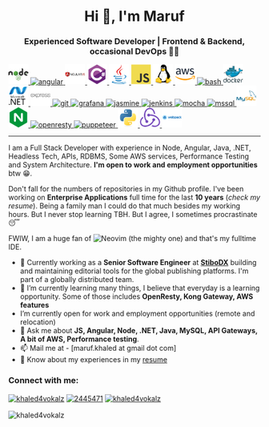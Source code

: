 <h1 align="center">Hi 👋, I'm Maruf</h1>
<h3 align="center">Experienced Software Developer | Frontend & Backend, occasional DevOps 👨‍💻</h3>

<!--![NeoVim](https://img.shields.io/badge/NeoVim-%2357A143.svg?&style=flat-square&logo=neovim&logoColor=white)
![JavaScript](https://img.shields.io/badge/JavaScript-F7DF1E?style=flat-square&logo=javascript&logoColor=black)-->
<!--![TypeScript](https://img.shields.io/badge/TypeScript-007ACC?style=flat-square&logo=typescript&logoColor=white)-->
<!--![Node.js](https://img.shields.io/badge/Node.js-43853D?style=flat-square&logo=node.js&logoColor=white)-->
<!--![Express](https://img.shields.io/badge/Express.js-404D59?style=flat-square&logo=express&logoColor=white)-->
<!--![Angular](https://img.shields.io/badge/Angular-DD0031?flat-square&logo=angular&logoColor=white)-->
<!--![.NET](https://img.shields.io/badge/.NET-512BD4?style=flat-square&logo=.net&logoColor=white)-->
<!--![Java](https://img.shields.io/badge/Java-ED8B00?style=flat-square&logo=openjdk&logoColor=white)-->
<!--![Python](https://img.shields.io/badge/Python-3776AB?style=flat-square&logo=python&logoColor=white)-->
<!--![Lua](https://img.shields.io/badge/Lua-2C2D72?style=flat-square&logo=lua&logoColor=white)-->
<!--![HTML](https://img.shields.io/badge/HTML5-E34F26?style=flat-square&logo=html5&logoColor=white)-->
<!--![MySQL](https://img.shields.io/badge/MySQL-005C84?style=flat-square&logo=mysql&logoColor=white)-->
<!--![MariaDB](https://img.shields.io/badge/MariaDB-003545?style=flat-square&logo=mariadb&logoColor=white)-->
<!--![Redis](https://img.shields.io/badge/redis-%23DD0031.svg?&style=flat-square&logo=redis&logoColor=white)-->
<!--![Linux](https://img.shields.io/badge/Linux-FCC624?style=flat-square&logo=linux&logoColor=black)-->
<!--![Docker](https://img.shields.io/badge/Docker-0CC1F3?style=flat-square&logo=docker&logoColor=white)-->
<!--![AWS](https://img.shields.io/badge/Amazon_AWS-232F3E?style=flat-square&logo=amazon-web-services&logoColor=white)-->
<p align="left"> <a href="https://nodejs.org" target="_blank" rel="noreferrer"> <img src="https://raw.githubusercontent.com/devicons/devicon/master/icons/nodejs/nodejs-original-wordmark.svg" alt="nodejs" width="40" height="40"/> </a> <a href="https://angular.io" target="_blank" rel="noreferrer"> <img src="https://angular.io/assets/images/logos/angular/angular.svg" alt="angular" width="40" height="40"/> </a> <a href="https://angular.io" target="_blank" rel="noreferrer"> <img src="https://raw.githubusercontent.com/devicons/devicon/master/icons/angularjs/angularjs-original-wordmark.svg" alt="angularjs" width="40" height="40"/> </a><a href="https://www.w3schools.com/cs/" target="_blank" rel="noreferrer"> <img src="https://raw.githubusercontent.com/devicons/devicon/master/icons/csharp/csharp-original.svg" alt="csharp" width="40" height="40"/> </a> <a href="https://www.java.com" target="_blank" rel="noreferrer"> <img src="https://raw.githubusercontent.com/devicons/devicon/master/icons/java/java-original.svg" alt="java" width="40" height="40"/> </a> <a href="https://developer.mozilla.org/en-US/docs/Web/JavaScript" target="_blank" rel="noreferrer"> <img src="https://raw.githubusercontent.com/devicons/devicon/master/icons/javascript/javascript-original.svg" alt="javascript" width="40" height="40"/> </a><a href="https://www.linux.org/" target="_blank" rel="noreferrer"> <img src="https://raw.githubusercontent.com/devicons/devicon/master/icons/linux/linux-original.svg" alt="linux" width="40" height="40"/> </a><a href="https://aws.amazon.com" target="_blank" rel="noreferrer"> <img src="https://raw.githubusercontent.com/devicons/devicon/master/icons/amazonwebservices/amazonwebservices-original-wordmark.svg" alt="aws" width="40" height="40"/> </a> <a href="https://www.gnu.org/software/bash/" target="_blank" rel="noreferrer"> <img src="https://www.vectorlogo.zone/logos/gnu_bash/gnu_bash-icon.svg" alt="bash" width="40" height="40"/> </a> <a href="https://www.docker.com/" target="_blank" rel="noreferrer"> <img src="https://raw.githubusercontent.com/devicons/devicon/master/icons/docker/docker-original-wordmark.svg" alt="docker" width="40" height="40"/> </a> <a href="https://dotnet.microsoft.com/" target="_blank" rel="noreferrer"> <img src="https://raw.githubusercontent.com/devicons/devicon/master/icons/dot-net/dot-net-original-wordmark.svg" alt="dotnet" width="40" height="40"/> </a> <a href="https://expressjs.com" target="_blank" rel="noreferrer"> <img src="https://raw.githubusercontent.com/devicons/devicon/master/icons/express/express-original-wordmark.svg" alt="express" width="40" height="40"/> </a> <a href="https://git-scm.com/" target="_blank" rel="noreferrer"> <img src="https://www.vectorlogo.zone/logos/git-scm/git-scm-icon.svg" alt="git" width="40" height="40"/> </a> <a href="https://grafana.com" target="_blank" rel="noreferrer"> <img src="https://www.vectorlogo.zone/logos/grafana/grafana-icon.svg" alt="grafana" width="40" height="40"/> </a> <a href="https://jasmine.github.io/" target="_blank" rel="noreferrer"> <img src="https://www.vectorlogo.zone/logos/jasmine/jasmine-icon.svg" alt="jasmine" width="40" height="40"/> </a>  <a href="https://www.jenkins.io" target="_blank" rel="noreferrer"> <img src="https://www.vectorlogo.zone/logos/jenkins/jenkins-icon.svg" alt="jenkins" width="40" height="40"/> </a>  <a href="https://mochajs.org" target="_blank" rel="noreferrer"> <img src="https://www.vectorlogo.zone/logos/mochajs/mochajs-icon.svg" alt="mocha" width="40" height="40"/> </a> <a href="https://www.microsoft.com/en-us/sql-server" target="_blank" rel="noreferrer"> <img src="https://www.svgrepo.com/show/303229/microsoft-sql-server-logo.svg" alt="mssql" width="40" height="40"/> </a> <a href="https://www.mysql.com/" target="_blank" rel="noreferrer"> <img src="https://raw.githubusercontent.com/devicons/devicon/master/icons/mysql/mysql-original-wordmark.svg" alt="mysql" width="40" height="40"/> </a> <a href="https://www.nginx.com" target="_blank" rel="noreferrer"> <img src="https://raw.githubusercontent.com/devicons/devicon/master/icons/nginx/nginx-original.svg" alt="nginx" width="40" height="40"/> </a> <a href="https://openresty.org/" target="_blank" rel="noreferrer"> <img src="https://openresty.org/images/logo.png" alt="openresty" width="40" height="40"/> </a> <a href="https://github.com/puppeteer/puppeteer" target="_blank" rel="noreferrer"> <img src="https://www.vectorlogo.zone/logos/pptrdev/pptrdev-official.svg" alt="puppeteer" width="40" height="40"/> </a> <a href="https://www.python.org" target="_blank" rel="noreferrer"> <img src="https://raw.githubusercontent.com/devicons/devicon/master/icons/python/python-original.svg" alt="python" width="40" height="40"/> </a> <a href="https://redux.js.org" target="_blank" rel="noreferrer"> <img src="https://raw.githubusercontent.com/devicons/devicon/master/icons/redux/redux-original.svg" alt="redux" width="40" height="40"/> </a> <a href="https://webpack.js.org" target="_blank" rel="noreferrer"> <img src="https://raw.githubusercontent.com/devicons/devicon/d00d0969292a6569d45b06d3f350f463a0107b0d/icons/webpack/webpack-original-wordmark.svg" alt="webpack" width="40" height="40"/> </a> </p>

---
I am a Full Stack Developer with experience in Node, Angular, Java, .NET, Headless Tech, APIs, RDBMS, Some AWS services, Performance Testing and System Architecture. **I'm open to work and employment opportunities** btw 😁.

Don't fall for the numbers of repositories in my Github profile. I've been working on **Enterprise Applications** full time for the last **10 years** (_check my resume_). Being a family man I could do that much besides my working hours. But I never stop learning TBH. But I agree, I sometimes procrastinate 😴

FWIW, I am a huge fan of ![Neovim](https://img.shields.io/badge/NeoVim-%2357A143.svg?&style=flat-square&logo=neovim&logoColor=white) (the mighty one) and that's my fulltime IDE.

- 🏢 Currently working as a **Senior Software Engineer** at [**StiboDX**](https://www.stibodx.com/) building and maintaining editorial tools for the global publishing platforms. I'm part of a globally distributed team.
- 🌱 I’m currently learning many things, I believe that everyday is a learning opportunity. Some of those includes **OpenResty, Kong Gateway, AWS features**
- I’m currently open for work and employment opportunities (remote and relocation)
- 💬 Ask me about **JS, Angular, Node, .NET, Java, MySQL, API Gateways, A bit of AWS, Performance testing**.
- 📫 Mail me at - [maruf.khaled at gmail dot com]
- 📄 Know about my experiences in my [resume](https://drive.google.com/file/d/1PeVDDVZdfjvjVMkt8KMHUsz84BOettZN/view?usp=sharing)

<h3 align="left">Connect with me:</h3>
<p align="left">
<a href="https://linkedin.com/in/khaled4vokalz" target="blank"><img align="center" src="https://raw.githubusercontent.com/rahuldkjain/github-profile-readme-generator/master/src/images/icons/Social/linked-in-alt.svg" alt="khaled4vokalz" height="30" width="40" /></a>
<a href="https://stackoverflow.com/users/2445471" target="blank"><img align="center" src="https://raw.githubusercontent.com/rahuldkjain/github-profile-readme-generator/master/src/images/icons/Social/stack-overflow.svg" alt="2445471" height="30" width="40" /></a>
<a href="https://www.leetcode.com/khaled4vokalz" target="blank"><img align="center" src="https://raw.githubusercontent.com/rahuldkjain/github-profile-readme-generator/master/src/images/icons/Social/leet-code.svg" alt="khaled4vokalz" height="30" width="40" /></a>
</p>


<p><img align="center" src="https://github-readme-stats.vercel.app/api/top-langs?username=khaled4vokalz&show_icons=true&locale=en&layout=compact" alt="khaled4vokalz" /></p>
